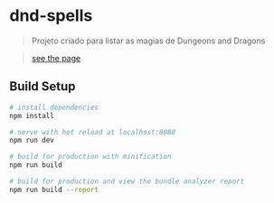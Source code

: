 # dnd-spells

> Projeto criado para listar as magias de Dungeons and Dragons

> [see the page](https://heldsonluiz.github.io/dnd-spells/)

## Build Setup

``` bash
# install dependencies
npm install

# serve with hot reload at localhost:8080
npm run dev

# build for production with minification
npm run build

# build for production and view the bundle analyzer report
npm run build --report
```

